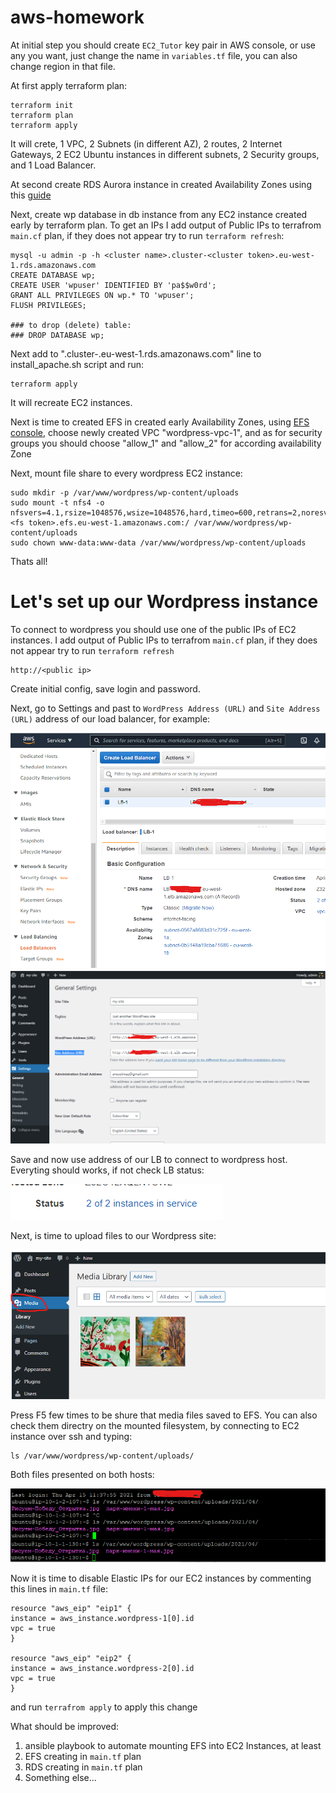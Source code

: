# aws-homework

At initial step you should create `EC2_Tutor` key pair in AWS console, or use any you want, just change the name in `variables.tf` file, you can also change region in that file. 

At first apply terraform plan:

    terraform init
    terraform plan
    terraform apply

It will crete, 1 VPC, 2 Subnets (in different AZ), 2 routes, 2 Internet Gateways, 2 EC2 Ubuntu instances in different subnets, 2 Security groups, and 1 Load Balancer.

At second create RDS Aurora instance in created Availability Zones using this [guide](https://docs.aws.amazon.com/elasticbeanstalk/latest/dg/php-hawordpress-tutorial.html#php-hawordpress-tutorial-database)

Next, create wp database in db instance from any EC2 instance created early by terraform plan. To get an IPs I add output of Public IPs to terrafrom `main.cf` plan, if they does not appear try to run `terraform refresh`:

    mysql -u admin -p -h <cluster name>.cluster-<cluster token>.eu-west-1.rds.amazonaws.com
    CREATE DATABASE wp;
    CREATE USER 'wpuser' IDENTIFIED BY 'pa$$w0rd';
    GRANT ALL PRIVILEGES ON wp.* TO 'wpuser';
    FLUSH PRIVILEGES;
    
    ### to drop (delete) table:
    ### DROP DATABASE wp;

Next add to "<cluster name>.cluster-<cluster token>.eu-west-1.rds.amazonaws.com" line to install_apache.sh script and run:

    terraform apply

It will recreate EC2 instances.

Next is time to created EFS in created early Availability Zones, using [EFS console](https://eu-west-1.console.aws.amazon.com/efs), choose newly created VPC "wordpress-vpc-1", and as for security groups you should choose "allow_1" and "allow_2" for according availability Zone


Next, mount file share to every wordpress EC2 instance:

    sudo mkdir -p /var/www/wordpress/wp-content/uploads
    sudo mount -t nfs4 -o nfsvers=4.1,rsize=1048576,wsize=1048576,hard,timeo=600,retrans=2,noresvport <fs token>.efs.eu-west-1.amazonaws.com:/ /var/www/wordpress/wp-content/uploads
    sudo chown www-data:www-data /var/www/wordpress/wp-content/uploads


Thats all!

# Let's set up our Wordpress instance
To connect to wordpress you should use one of the public IPs of EC2 instances. I add output of Public IPs to terrafrom `main.cf` plan, if they does not appear try to run `terraform refresh`

    http://<public ip>

Create initial config, save login and password. 

Next, go to Settings and past to  `WordPress Address (URL)` and `Site Address (URL)` address of our load balancer, for example:

![pic2](imgs\2.png)
![pic1](imgs\1.png)


Save and now use address of our LB to connect to wordpress host. Everyting should works, if not check LB status:

![pic3](imgs\3.png)

Next, is time to upload files to our Wordpress site:

![pic4](imgs\4.png)

Press F5 few times to be shure that media files saved to EFS. You can also check them directry on the mounted filesystem, by connecting to EC2 instance over ssh and typing:

    ls /var/www/wordpress/wp-content/uploads/

Both files presented on both hosts:

![pic5](imgs\5.png)

Now it is time to disable Elastic IPs for our EC2 instances by commenting this lines in `main.tf` file:

    resource "aws_eip" "eip1" {
    instance = aws_instance.wordpress-1[0].id
    vpc = true
    }

    resource "aws_eip" "eip2" {
    instance = aws_instance.wordpress-2[0].id
    vpc = true
    }

and run `terrafrom apply` to apply this change


What should be improved:
1. ansible playbook to automate mounting EFS into EC2 Instances, at least
2. EFS creating in `main.tf` plan
3. RDS creating in `main.tf` plan
4. Something else...